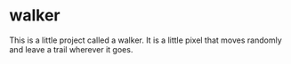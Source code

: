 # walker
This is a little project called a walker. It is a little pixel that moves randomly and leave a trail wherever it goes.
